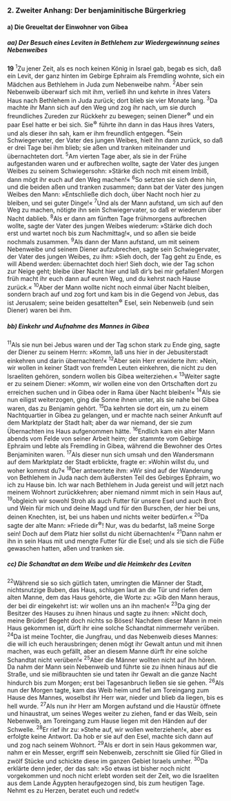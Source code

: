 ### 2. Zweiter Anhang: Der benjaminitische Bürgerkrieg

#### a) Die Greueltat der Einwohner von Gibea

##### aa) Der Besuch eines Leviten in Bethlehem zur Wiedergewinnung seines Nebenweibes

__19__
<sup>1</sup>Zu jener Zeit, als es noch keinen König in Israel gab, begab es sich, daß ein Levit, der ganz hinten im Gebirge Ephraim als Fremdling wohnte, sich ein Mädchen aus Bethlehem in Juda zum Nebenweibe nahm.
<sup>2</sup>Aber sein Nebenweib überwarf sich mit ihm, verließ ihn und kehrte in ihres Vaters Haus nach Bethlehem in Juda zurück; dort blieb sie vier Monate lang.
<sup>3</sup>Da machte ihr Mann sich auf den Weg und zog ihr nach, um sie durch freundliches Zureden zur Rückkehr zu bewegen; seinen Diener<sup title="= Burschen, Knecht">&#x2732;</sup> und ein paar Esel hatte er bei sich. Sie<sup title="d.h. das junge Weib">&#x2732;</sup> führte ihn dann in das Haus ihres Vaters, und als dieser ihn sah, kam er ihm freundlich entgegen.
<sup>4</sup>Sein Schwiegervater, der Vater des jungen Weibes, hielt ihn dann zurück, so daß er drei Tage bei ihm blieb; sie aßen und tranken miteinander und übernachteten dort.
<sup>5</sup>Am vierten Tage aber, als sie in der Frühe aufgestanden waren und er aufbrechen wollte, sagte der Vater des jungen Weibes zu seinem Schwiegersohn: »Stärke dich noch mit einem Imbiß, dann mögt ihr euch auf den Weg machen!«
<sup>6</sup>So setzten sie sich denn hin, und die beiden aßen und tranken zusammen; dann bat der Vater des jungen Weibes den Mann: »Entschließe dich doch, über Nacht noch hier zu bleiben, und sei guter Dinge!«
<sup>7</sup>Und als der Mann aufstand, um sich auf den Weg zu machen, nötigte ihn sein Schwiegervater, so daß er wiederum über Nacht dablieb.
<sup>8</sup>Als er dann am fünften Tage frühmorgens aufbrechen wollte, sagte der Vater des jungen Weibes wiederum: »Stärke dich doch erst und wartet noch bis zum Nachmittag!«, und so aßen sie beide nochmals zusammen.
<sup>9</sup>Als dann der Mann aufstand, um mit seinem Nebenweibe und seinem Diener aufzubrechen, sagte sein Schwiegervater, der Vater des jungen Weibes, zu ihm: »Sieh doch, der Tag geht zu Ende, es will Abend werden: übernachtet doch hier! Sieh doch, wie der Tag schon zur Neige geht; bleibe über Nacht hier und laß dir’s bei mir gefallen! Morgen früh macht ihr euch dann auf euren Weg, und du kehrst nach Hause zurück.«
<sup>10</sup>Aber der Mann wollte nicht noch einmal über Nacht bleiben, sondern brach auf und zog fort und kam bis in die Gegend von Jebus, das ist Jerusalem; seine beiden gesattelten<sup title="oder: bepackten">&#x2732;</sup> Esel, sein Nebenweib (und sein Diener) waren bei ihm.

##### bb) Einkehr und Aufnahme des Mannes in Gibea

<sup>11</sup>Als sie nun bei Jebus waren und der Tag schon stark zu Ende ging, sagte der Diener zu seinem Herrn: »Komm, laß uns hier in der Jebusiterstadt einkehren und darin übernachten!«
<sup>12</sup>Aber sein Herr erwiderte ihm: »Nein, wir wollen in keiner Stadt von fremden Leuten einkehren, die nicht zu den Israeliten gehören, sondern wollen bis Gibea weiterziehen.«
<sup>13</sup>Weiter sagte er zu seinem Diener: »Komm, wir wollen eine von den Ortschaften dort zu erreichen suchen und in Gibea oder in Rama über Nacht bleiben!«
<sup>14</sup>Als sie nun eiligst weiterzogen, ging die Sonne ihnen unter, als sie nahe bei Gibea waren, das zu Benjamin gehört.
<sup>15</sup>Da kehrten sie dort ein, um zu einem Nachtquartier in Gibea zu gelangen, und er machte nach seiner Ankunft auf dem Marktplatz der Stadt halt; aber da war niemand, der sie zum Übernachten ins Haus aufgenommen hätte.
<sup>16</sup>Endlich kam ein alter Mann abends vom Felde von seiner Arbeit heim; der stammte vom Gebirge Ephraim und lebte als Fremdling in Gibea, während die Bewohner des Ortes Benjaminiten waren.
<sup>17</sup>Als dieser nun sich umsah und den Wandersmann auf dem Marktplatz der Stadt erblickte, fragte er: »Wohin willst du, und woher kommst du?«
<sup>18</sup>Der antwortete ihm: »Wir sind auf der Wanderung von Bethlehem in Juda nach dem äußersten Teil des Gebirges Ephraim, wo ich zu Hause bin. Ich war nach Bethlehem in Juda gereist und will jetzt nach meinem Wohnort zurückkehren; aber niemand nimmt mich in sein Haus auf,
<sup>19</sup>obgleich wir sowohl Stroh als auch Futter für unsere Esel und auch Brot und Wein für mich und deine Magd und für den Burschen, der hier bei uns, deinen Knechten, ist, bei uns haben und nichts weiter bedürfen.«
<sup>20</sup>Da sagte der alte Mann: »Friede dir<sup title="= Sei mir willkommen">&#x2732;</sup>! Nur, was du bedarfst, laß meine Sorge sein! Doch auf dem Platz hier sollst du nicht übernachten!«
<sup>21</sup>Dann nahm er ihn in sein Haus mit und mengte Futter für die Esel; und als sie sich die Füße gewaschen hatten, aßen und tranken sie.

##### cc) Die Schandtat an dem Weibe und die Heimkehr des Leviten

<sup>22</sup>Während sie so sich gütlich taten, umringten die Männer der Stadt, nichtsnutzige Buben, das Haus, schlugen laut an die Tür und riefen dem alten Manne, dem das Haus gehörte, die Worte zu: »Gib den Mann heraus, der bei dir eingekehrt ist: wir wollen uns an ihn machen!«
<sup>23</sup>Da ging der Besitzer des Hauses zu ihnen hinaus und sagte zu ihnen: »Nicht doch, meine Brüder! Begeht doch nichts so Böses! Nachdem dieser Mann in mein Haus gekommen ist, dürft ihr eine solche Schandtat nimmermehr verüben.
<sup>24</sup>Da ist meine Tochter, die Jungfrau, und das Nebenweib dieses Mannes: die will ich euch herausbringen; denen mögt ihr Gewalt antun und mit ihnen machen, was euch gefällt, aber an diesem Manne dürft ihr eine solche Schandtat nicht verüben!«
<sup>25</sup>Aber die Männer wollten nicht auf ihn hören. Da nahm der Mann sein Nebenweib und führte sie zu ihnen hinaus auf die Straße, und sie mißbrauchten sie und taten ihr Gewalt an die ganze Nacht hindurch bis zum Morgen; erst bei Tagesanbruch ließen sie sie gehen.
<sup>26</sup>Als nun der Morgen tagte, kam das Weib heim und fiel am Toreingang zum Hause des Mannes, woselbst ihr Herr war, nieder und blieb da liegen, bis es hell wurde.
<sup>27</sup>Als nun ihr Herr am Morgen aufstand und die Haustür öffnete und hinaustrat, um seines Weges weiter zu ziehen, fand er das Weib, sein Nebenweib, am Toreingang zum Hause liegen mit den Händen auf der Schwelle.
<sup>28</sup>Er rief ihr zu: »Stehe auf, wir wollen weiterziehen!«, aber es erfolgte keine Antwort. Da hob er sie auf den Esel, machte sich dann auf und zog nach seinem Wohnort.
<sup>29</sup>Als er dort in sein Haus gekommen war, nahm er ein Messer, ergriff sein Nebenweib, zerschnitt sie Glied für Glied in zwölf Stücke und schickte diese im ganzen Gebiet Israels umher.
<sup>30</sup>Da erklärte denn jeder, der das sah: »So etwas ist bisher noch nicht vorgekommen und noch nicht erlebt worden seit der Zeit, wo die Israeliten aus dem Lande Ägypten heraufgezogen sind, bis zum heutigen Tage. Nehmt es zu Herzen, beratet euch und redet!«